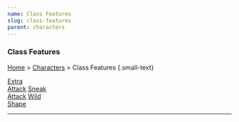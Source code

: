 ```yaml
---
name: Class Features
slug: class-features
parent: characters
---
```

### Class Features
[Home](dm-operations-center) > [Characters](characters) > Class Features {.small-text}

<div class="menu-container">
    <a href="extra-attack">Extra<br/> Attack</a>
    <a href="sneak-attack">Sneak<br/> Attack</a>
    <a href="wild-shape">Wild<br/> Shape</a>
    <a href="."></a>
    <a href="."></a>
    <a href="."></a>
    <a href="."></a>
    <a href="."></a>
    <a href="."></a>
    <a href="."></a>
    <a href="."></a>
    <a href="."></a>
    <a href="."></a>
    <a href="."></a>
    <a href="."></a>
</div>
<hr/>